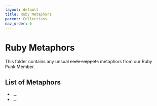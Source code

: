 ```yaml
---
layout: default
title: Ruby Metaphors
parent: Collections
nav_order: 6
---
```

# Ruby Metaphors

This folder contains any unsual ~~code snippets~~ metaphors from our Ruby Punk Member.

## List of Metaphors
- ....
- ....
